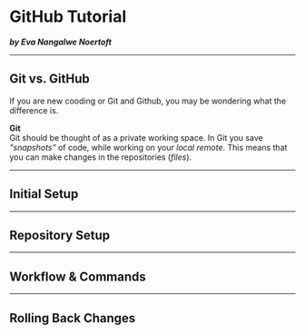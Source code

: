 # GitHub Tutorial

_**by Eva Nangalwe Noertoft**_

---
## Git vs. GitHub
If you are new cooding or Git and Github, you may be wondering what the difference is.   

**Git**  
Git should be thought of as a private working space. In Git you save _"snapshots"_ of code, 
while working on your _local remote_. This means that you can make changes in the repositories
(_files_). 


---
## Initial Setup



---
## Repository Setup



---
## Workflow & Commands



---
## Rolling Back Changes